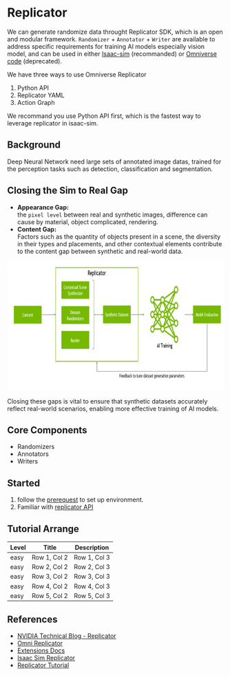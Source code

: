 # Replicator
We can generate randomize data throught Replicator SDK, which is an open and modular framework. `Randomizer` + `Annotator` + `Writer` are available to address specific requirements for training AI models especially vision model, and can be used in either [Isaac-sim](https://docs.omniverse.nvidia.com/isaacsim/latest/overview.html) (recommanded) or [Omniverse code](https://docs.omniverse.nvidia.com/code/latest/index.html) (deprecated).  

We have three ways to use Omniverse Replicator
1. Python API
2. Replicator YAML
3. Action Graph

We recommand you use Python API first, which is the fastest way to leverage replicator in isaac-sim.

## Background
Deep Neural Network need large sets of annotated image datas, trained for the perception tasks such as detection, classification and segmentation.  
## Closing the Sim to Real Gap
* **Appearance Gap:**   
the `pixel level` between real and synthetic images, difference can cause by material, object complicated, rendering.
* **Content Gap:**  
Factors such as the quantity of objects present in a scene, the diversity in their types and placements, and other contextual elements contribute to the content gap between synthetic and real-world data.
<p align="center">
<img height="300" src="./pic/sim2real.png" >  
</p>

Closing these gaps is vital to ensure that synthetic datasets accurately reflect real-world scenarios, enabling more effective training of AI models.
## Core Components

* Randomizers
* Annotators
* Writers

## Started
1. follow the [prerequest](./prerequest.md) to set up environment.  
2. Familiar with [replicator API](./omni.replicator.core/omni.replicator.core.md)

## Tutorial Arrange

| Level | Title | Description |
|----------|----------|----------|
| easy | Row 1, Col 2 | Row 1, Col 3 |
| easy | Row 2, Col 2 | Row 2, Col 3 |
| easy | Row 3, Col 2 | Row 3, Col 3 |
| easy | Row 4, Col 2 | Row 4, Col 3 |
| easy | Row 5, Col 2 | Row 5, Col 3 |


## References
* [NVIDIA Technical Blog - Replicator](https://developer.nvidia.com/blog/how-to-train-autonomous-mobile-robots-to-detect-warehouse-pallet-jacks-using-synthetic-data/)
* [Omni Replicator](https://docs.omniverse.nvidia.com/py/replicator/1.10.10/index.html#)
* [Extensions Docs](https://docs.omniverse.nvidia.com/extensions/latest/index.html)
* [Isaac Sim Replicator](https://docs.omniverse.nvidia.com/isaacsim/latest/replicator_tutorials/tutorial_replicator_getting_started.html)
* [Replicator Tutorial](https://docs.omniverse.nvidia.com/extensions/latest/ext_replicator.html#api-documentation)